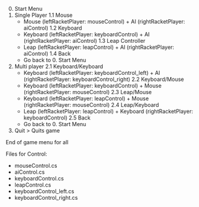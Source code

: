 0. Start Menu
  1. Single Player
    1.1 Mouse
      - Mouse (leftRacketPlayer: mouseControl) + AI (rightRacketPlayer: aiControl)
    1.2 Keyboard
      - Keyboard (leftRacketPlayer: keyboardControl) + AI (rightRacketPlayer: aiControl)
    1.3 Leap Controller
      - Leap (leftRacketPlayer: leapControl) + AI (rightRacketPlayer: aiControl)
    1.4 Back
      - Go back to 0. Start Menu
  2. Multi player
    2.1 Keyboard/Keyboard
      - Keyboard (leftRacketPlayer: keyboardControl_left) + AI (rightRacketPlayer: keyboardControl_right)
    2.2 Keyboard/Mouse
      - Keyboard (leftRacketPlayer: keyboardControl) + Mouse (rightRacketPlayer: mouseControl)
    2.3 Leap/Mouse
      - Keyboard (leftRacketPlayer: leapControl) + Mouse (rightRacketPlayer: mouseControl)
    2.4 Leap/Keyboard
      - Leap (leftRacketPlayer: leapControl) + Keyboard (rightRacketPlayer: keyboardControl)
    2.5 Back 
      - Go back to 0. Start Menu
  3. Quit
    > Quits game
    
End of game menu for all

Files for Control:
- mouseControl.cs
- aiControl.cs
- keyboardControl.cs
- leapControl.cs
- keyboardControl_left.cs
- keyboardControl_right.cs
